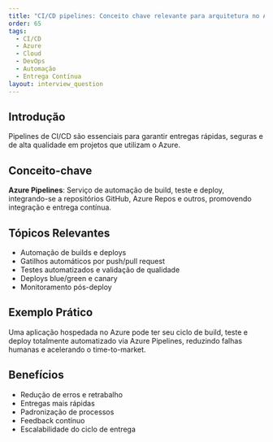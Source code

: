 ```yaml
---
title: "CI/CD pipelines: Conceito chave relevante para arquitetura no Azure"
order: 65
tags:
  - CI/CD
  - Azure
  - Cloud
  - DevOps
  - Automação
  - Entrega Contínua
layout: interview_question
---
```


## Introdução
Pipelines de CI/CD são essenciais para garantir entregas rápidas, seguras e de alta qualidade em projetos que utilizam o Azure.

## Conceito-chave
**Azure Pipelines**: Serviço de automação de build, teste e deploy, integrando-se a repositórios GitHub, Azure Repos e outros, promovendo integração e entrega contínua.

## Tópicos Relevantes
- Automação de builds e deploys
- Gatilhos automáticos por push/pull request
- Testes automatizados e validação de qualidade
- Deploys blue/green e canary
- Monitoramento pós-deploy

## Exemplo Prático
Uma aplicação hospedada no Azure pode ter seu ciclo de build, teste e deploy totalmente automatizado via Azure Pipelines, reduzindo falhas humanas e acelerando o time-to-market.

## Benefícios
- Redução de erros e retrabalho
- Entregas mais rápidas
- Padronização de processos
- Feedback contínuo
- Escalabilidade do ciclo de entrega
